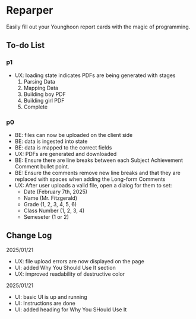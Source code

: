 # Reparper

Easily fill out your Younghoon report cards with the magic of programming.

## To-do List

### p1

-   UX: loading state indicates PDFs are being generated with stages
    1. Parsing Data
    2. Mapping Data
    3. Building boy PDF
    4. Building girl PDF
    5. Complete

### p0

-   BE: files can now be uploaded on the client side
-   BE: data is ingested into state
-   BE: data is mapped to the correct fields
-   UX: PDFs are generated and downloaded
-   BE: Ensure there are line breaks between each Subject Achievement Comment bullet point.
-   BE: Ensure the comments remove new line breaks and that they are replaced with spaces when adding the Long-form Comments
-   UX: After user uploads a valid file, open a dialog for them to set:
    -   Date (February 7th, 2025)
    -   Name (Mr. Fitzgerald)
    -   Grade (1, 2, 3, 4, 5, 6)
    -   Class Number (1, 2, 3, 4)
    -   Semeseter (1 or 2)

## Change Log

2025/01/21

-   UX: file upload errors are now displayed on the page
-   UI: added Why You Should Use It section
-   UX: improved readability of destructive color

2025/01/21

-   UI: basic UI is up and running
-   UI: Instructions are done
-   UI: added heading for Why You SHould Use It
